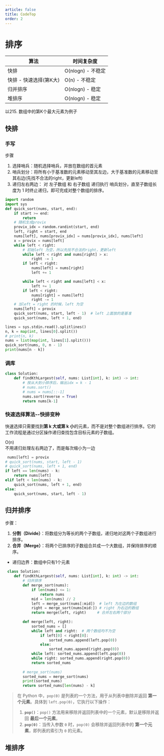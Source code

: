 ```yaml
---
article: false
title: CodeTop
order: 2
---
```


# 排序

| 算法                   | 时间复杂度        |
| ---------------------- | ----------------- |
| 快排                   | O(nlogn) - 不稳定 |
| 快排 - 快速选择(第K大) | O(n) - 不稳定     |
| 归并排序               | O(nlogn) - 稳定   |
| 堆排序                 | O(nlogn) - 稳定   |

以215. 数组中的第K个最大元素为例子


## 快排
### 手写

步骤

1. 选择哨兵：随机选择哨兵，并放在数组的首元素
2. 哨兵划分：将所有小于基准数的元素移动至其左边，大于基准数的元素移动至其右边(先找不合法的right，更新left)
3. 递归左右两边： 对 左子数组 和 右子数组 递归执行 哨兵划分，直至子数组长度为 1 时终止递归，即可完成对整个数组的排序。

```python
import random
import sys
def quick_sort(nums, start, end):
    if start >= end:
        return 
    # 随机生成provix
    provix_idx = random.randint(start, end)
    left, right = start, end
    nums[left], nums[provix_idx] = nums[provix_idx], nums[left]
    x = provix = nums[left]
    while left < right:
        # 初始left 为空，所以先找不合法的right，更新left
        while left < right and nums[right] > x:
            right -= 1
        if left < right:
            nums[left] = nums[right]
            left += 1

        while left < right and nums[left] < x:
            left += 1
        if left < right:
            nums[right] = nums[left]
            right -= 1
    # 当left = right 的时候，left 为空
    nums[left] = provix
    quick_sort(nums, start, left - 1)  # left 上面放的是基准
    quick_sort(nums, left + 1, end)

lines = sys.stdin.read().splitlines()
n, k = map(int, lines[0].split())
# print(n, k)
nums = list(map(int, lines[1].split()))
quick_sort(nums, 0, n - 1)
print(nums[n - k])

```
### 调库
```python
class Solution:
    def findKthLargest(self, nums: List[int], k: int) -> int:
        # 按从大到小排序后，输出idx = k - 1
        # nums.sort()
        # nums = nums[::-1]
        nums.sort(reverse = True)
        return nums[k-1]
```
### 快速选择算法--快排变种

快速选择只需要找到**第 k 大或第 k 小**的元素，而不是对整个数组进行排序。它的工作流程是通过分区操作递归查找包含目标元素的子数组。</br>

O(n)</br>
不用递归处理左右两边了，而是每次缩小为一边

```python
 nums[left] = provix 
# quick_sort(nums, start, left - 1)
# quick_sort(nums, left + 1, end)
if left == len(nums) - k:
	return nums[left]
elif left < len(nums) - k:
	quick_sort(nums, left + 1, end)
else:
	quick_sort(nums, start, left - 1)
```
## 归并排序

步骤：

1. **分割（Divide）**：将数组分为等长的两个子数组，递归地对这两个子数组进行排序。
2. **合并（Merge）**：将两个已排序的子数组合并成一个大数组，并保持排序的顺序。

- 递归边界：数组中只有1个元素

```python
 class Solution:
    def findKthLargest(self, nums: List[int], k: int) -> int:
        # 归并排序
        def merge_sort(nums):
            if len(nums) <= 1:
                return nums  
            mid = len(nums) // 2
            left = merge_sort(nums[:mid])  # left 为左边的数组
            right = merge_sort(nums[mid:]) # right 为右边的数组
            return merge(left, right)     # 合并左右两个部分
        
        def merge(left, right):
            sorted_nums = []
            while left and right:  # 两个数组均不为空
                if left[0] < right[0]:
                    sorted_nums.append(left.pop(0))
                else:
                    sorted_nums.append(right.pop(0))
            while left: sorted_nums.append(left.pop(0))
            while right: sorted_nums.append(right.pop(0))
            return sorted_nums
        
        # merge_sort(nums)
        sorted_nums = merge_sort(nums)
        print(sorted_nums)
        return sorted_nums[len(nums) - k]
```

> 在 Python 中，`pop(0)` 是列表的一个方法，用于从列表中删除并返回 **第一个元素**。具体到 `left.pop(0)`，它执行以下操作：
>
> 1. **`pop()`**：`pop()` 方法用来移除并返回列表中的一个元素，默认是移除并返回 **最后一个元素**。
> 2. **`pop(0)`**：当传入参数 `0` 时，`pop(0)` 会移除并返回列表中的 **第一个元素**，即列表的索引为 `0` 的元素。







## 堆排序